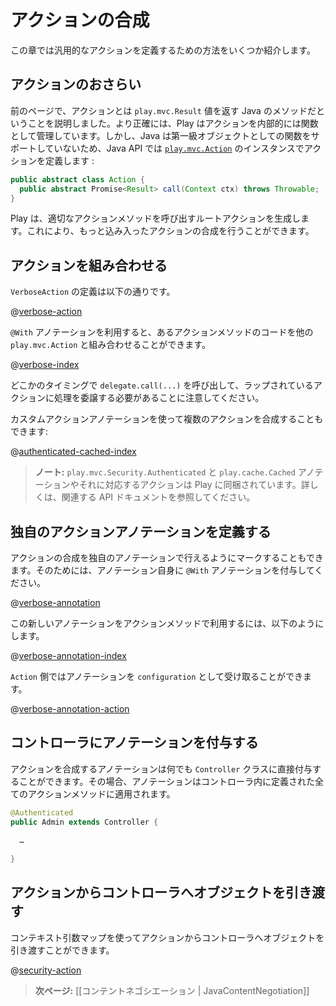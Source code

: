 <!--- Copyright (C) 2009-2013 Typesafe Inc. <http://www.typesafe.com> -->
<!--
# Action composition
-->
# アクションの合成

<!--
This chapter introduces several ways to define generic action functionality.
-->
この章では汎用的なアクションを定義するための方法をいくつか紹介します。

<!--
## Reminder about actions
-->
## アクションのおさらい

<!--
Previously, we said that an action is a Java method that returns a `play.mvc.Result` value. Actually, Play manages internally actions as functions. Because Java doesn't yet support first class functions, an action provided by the Java API is an instance of [`play.mvc.Action`](api/java/play/mvc/Action.html):
-->
前のページで、アクションとは `play.mvc.Result` 値を返す Java のメソッドだということを説明しました。より正確には、Play はアクションを内部的には関数として管理しています。しかし、Java は第一級オブジェクトとしての関数をサポートしていないため、Java API では [`play.mvc.Action`](api/java/play/mvc/Action.html) のインスタンスでアクションを定義します :

```java
public abstract class Action {
  public abstract Promise<Result> call(Context ctx) throws Throwable;
}
```

<!--
Play builds a root action for you that just calls the proper action method. This allows for more complicated action composition.
-->
Play は、適切なアクションメソッドを呼び出すルートアクションを生成します。これにより、もっと込み入ったアクションの合成を行うことができます。

<!--
## Composing actions
-->
## アクションを組み合わせる

<!--
Here is the definition of the `VerboseAction`:
-->
`VerboseAction` の定義は以下の通りです。

@[verbose-action](code/javaguide/http/JavaActionsComposition.java)

<!--
You can compose the code provided by the action method with another `play.mvc.Action`, using the `@With` annotation:
-->
`@With` アノテーションを利用すると、あるアクションメソッドのコードを他の `play.mvc.Action` と組み合わせることができます。

@[verbose-index](code/javaguide/http/JavaActionsComposition.java)

<!--
At one point you need to delegate to the wrapped action using `delegate.call(...)`.
-->
どこかのタイミングで `delegate.call(...)` を呼び出して、ラップされているアクションに処理を委譲する必要があることに注意してください。

<!--
You also mix several actions by using custom action annotations:
-->
カスタムアクションアノテーションを使って複数のアクションを合成することもできます:

@[authenticated-cached-index](code/javaguide/http/JavaActionsComposition.java)

<!--
> **Note:**  ```play.mvc.Security.Authenticated``` and ```play.cache.Cached``` annotations and the corresponding predefined Actions are shipped with Play. See the relevant API documentation for more information.
-->
> **ノート:** ```play.mvc.Security.Authenticated``` と ```play.cache.Cached``` アノテーションやそれに対応するアクションは Play に同梱されています。詳しくは、関連する API ドキュメントを参照してください。

<!--
## Defining custom action annotations
-->
## 独自のアクションアノテーションを定義する

<!--
You can also mark action composition with your own annotation, which must itself be annotated using `@With`:
-->
アクションの合成を独自のアノテーションで行えるようにマークすることもできます。そのためには、アノテーション自身に `@With` アノテーションを付与してください。

@[verbose-annotation](code/javaguide/http/JavaActionsComposition.java)

<!--
You can then use your new annotation with an action method:
-->
この新しいアノテーションをアクションメソッドで利用するには、以下のようにします。

@[verbose-annotation-index](code/javaguide/http/JavaActionsComposition.java)

<!--
Your `Action` definition retrieves the annotation as configuration:
-->
`Action` 側ではアノテーションを `configuration` として受け取ることができます。

@[verbose-annotation-action](code/javaguide/http/JavaActionsComposition.java)

<!--
## Annotating controllers
-->
## コントローラにアノテーションを付与する

<!--
You can also put any action composition annotation directly on the `Controller` class. In this case it will be applied to all action methods defined by this controller.
-->
アクションを合成するアノテーションは何でも `Controller` クラスに直接付与することができます。その場合、アノテーションはコントローラ内に定義された全てのアクションメソッドに適用されます。

```java
@Authenticated
public Admin extends Controller {
    
  …
    
}
```

<!--
## Passing objects from action to controller
-->
## アクションからコントローラへオブジェクトを引き渡す

<!--
You can pass an object from an action to a controller by utilizing the context args map.
-->
コンテキスト引数マップを使ってアクションからコントローラへオブジェクトを引き渡すことができます。

@[security-action](code/javaguide/http/JavaActionsComposition.java)

<!--
> **Next:** [[Content negotiation | JavaContentNegotiation]]
-->
> **次ページ:** [[コンテントネゴシエーション | JavaContentNegotiation]]
